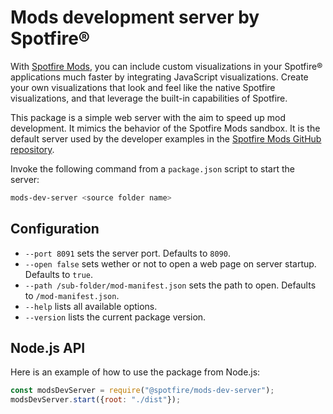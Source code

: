 # Mods development server by Spotfire®

With [Spotfire Mods](https://spotfiresoftware.github.io/spotfire-mods/), you can include custom visualizations in your Spotfire® applications much faster by integrating JavaScript visualizations. Create your own visualizations that look and feel like the native Spotfire visualizations, and that leverage the built-in capabilities of Spotfire.

This package is a simple web server with the aim to speed up mod development. It mimics the behavior of the Spotfire Mods sandbox. It is the default server used by the developer examples in the [Spotfire Mods GitHub repository](https://github.com/spotfiresoftware/spotfire-mods).

Invoke the following command from a `package.json` script to start the server:

```bash
mods-dev-server <source folder name>
```

## Configuration

- `--port 8091` sets the server port. Defaults to `8090`.
- `--open false` sets wether or not to open a web page on server startup. Defaults to `true`.
- `--path /sub-folder/mod-manifest.json` sets the path to open. Defaults to `/mod-manifest.json`.
- `--help` lists all available options.
- `--version` lists the current package version.

## Node.js API

Here is an example of how to use the package from Node.js:

```javascript
const modsDevServer = require("@spotfire/mods-dev-server");
modsDevServer.start({root: "./dist"});
```
